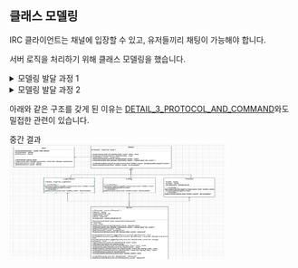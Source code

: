 


## 클래스 모델링

IRC 클라이언트는 채널에 입장할 수 있고, 유저들끼리 채팅이 가능해야 합니다.  

서버 로직을 처리하기 위해 클래스 모델링을 했습니다.  



<details> 
    <summary>모델링 발달 과정 1</summary>

서버 및 다수의 채널과 다수의 유저 포함하기 위해 아래와 같은 구조를 만들었습니다.  

<p align="center">
  <img src="Images/firstModeling.png" width="45%">
  <img src="Images/firstStructure.png" width="45%">
</p>

<br>
<br>

그러나, 이 구조는 유저가 채팅 채널에서 나갔을 때 문제가 됩니다.
유저의 메모리를 어디에 보관해야 합니다. 서버 클래스에서 보관해도 되지만, 채널을 조금 더 일반화 시킨다면 더 나은 구조가 될 거 같습니다.  

아래와 같이 Space를 추상화 하여 부모클래스로 만들고, Lobby를 따로 추가했습니다.  

채널에서 나가게 되면 Lobby에 입장하게 되고, 기능이 제한됩니다.   

<p align="center">
  <img src="Images/addLobbyDiagram.png" width="45%">
  <img src="Images/addLobby.png" width="45%">
</p>

</details>  

<details> 
    <summary>모델링 발달 과정 2</summary>

아래 왼쪽 그림처럼 유저가 로그인을 시도하려고 합니다.  
이때 패스워드나 올바른 닉네임인지, 중복이 있는지 확인을 해야합니다.  Lobby에서 처리하는 것은 상식적으로 올바르지 않다고 판단했습니다.  

이에 따라 오른쪽 그림처럼 loginSpace를 따로 만들었습니다. 
<p align="center">
  <img src="Images/tryLoginUser.png" width="45%">
  <img src="Images/LoginSpace.png" width="45%">
</p>

이후 필요한 메서드들을 추가했습니다.  


</details>  

아래와 같은 구조를 갖게 된 이유는 [DETAIL_3_PROTOCOL_AND_COMMAND](../docs/DETAIL_3_PROTOCOL_AND_COMMAND.md)와도 밀접한 관련이 있습니다.  

중간 결과  
<img width="381" height="202" alt="image" src="Images/midResult.png" />

